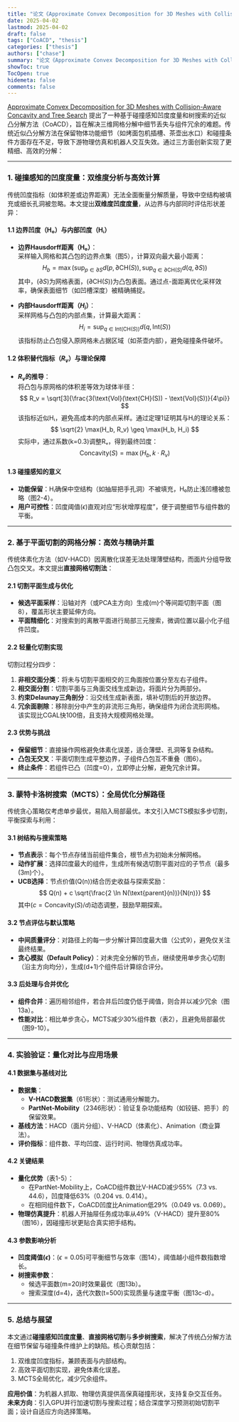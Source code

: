 ```yaml
---
title: "论文《Approximate Convex Decomposition for 3D Meshes with Collision-Aware Concavity and Tree Search》整理"
date: 2025-04-02
lastmod: 2025-04-02
draft: false
tags: ["CoACD", "thesis"]
categories: ["thesis"]
authors: ["chase"]
summary: "论文《Approximate Convex Decomposition for 3D Meshes with Collision-Aware Concavity and Tree Search》整理"
showToc: true
TocOpen: true
hidemeta: false
comments: false
---
```


[Approximate Convex Decomposition for 3D Meshes with Collision-Aware Concavity and Tree Search](https://arxiv.org/pdf/2205.02961) 提出了一种基于碰撞感知凹度度量和树搜索的近似凸分解方法（CoACD），旨在解决三维网格分解中细节丢失与组件冗余的难题。传统近似凸分解方法在保留物体功能细节（如烤面包机插槽、茶壶出水口）和碰撞条件方面存在不足，导致下游物理仿真和机器人交互失效。通过三方面创新实现了更精细、高效的分解：

---

### **1. 碰撞感知的凹度度量：双维度分析与高效计算**
传统凹度指标（如体积差或边界距离）无法全面衡量分解质量，导致中空结构被填充或细长孔洞被忽略。本文提出**双维度凹度度量**，从边界与内部同时评估形状差异：

#### **1.1 边界凹度（H₀）与内部凹度（Hᵢ）**
- **边界Hausdorff距离（H₀）**：  
  采样输入网格和其凸包的边界点集（图5），计算双向最大最小距离：  
  $$H_b = \max\left( \sup_{p \in \partial S} d(p, \partial \text{CH}(S)), \sup_{q \in \partial \text{CH}(S)} d(q, \partial S) \right)$$
  其中，($\partial S$)为网格表面，($\partial \text{CH}(S)$)为凸包表面。通过点-面距离优化采样效率，确保表面细节（如凹槽深度）被精确捕捉。

- **内部Hausdorff距离（$H_i$）**：  
  采样网格与凸包的内部点集，计算最大距离：  
  $$
  H_i = \sup_{q \in \text{Int}(\text{CH}(S))} d(q, \text{Int}(S))
  $$
  该指标防止凸包侵入原网格未占据区域（如茶壶内部），避免碰撞条件破坏。

#### **1.2 体积替代指标（$R_v$）与理论保障**
- **$R_v$的推导**：  
  将凸包与原网格的体积差等效为球体半径：  
  $$
  R_v = \sqrt[3]{\frac{3(\text{Vol}(\text{CH}(S)) - \text{Vol}(S))}{4\pi}}
  $$
  该指标近似Hᵢ，避免高成本的内部点采样。通过定理1证明其与Hᵢ的理论关系：  
  $$
  \sqrt{2} \max(H_b, R_v) \geq \max(H_b, H_i)
  $$
  实际中，通过系数\(k=0.3\)调整Rᵥ，得到最终凹度：  
  $$
  \text{Concavity}(S) = \max(H_b, k \cdot R_v)
  $$

#### **1.3 碰撞感知的意义**
- **功能保留**：Hᵢ确保中空结构（如抽屉把手孔洞）不被填充，H₀防止浅凹槽被忽略（图2-4）。  
- **用户可控性**：凹度阈值($\epsilon$)直观对应“形状增厚程度”，便于调整细节与组件数的平衡。

---

### **2. 基于平面切割的网格分解：高效与精确并重**
传统体素化方法（如V-HACD）因离散化误差无法处理薄壁结构，而面片分组导致凸包交叉。本文提出**直接网格切割法**：

#### **2.1 切割平面生成与优化**
- **候选平面采样**：沿轴对齐（或PCA主方向）生成\(m\)个等间距切割平面（图8），覆盖形状主要延伸方向。  
- **平面精细化**：对搜索到的离散平面进行局部三元搜索，微调位置以最小化子组件凹度。

#### **2.2 轻量化切割实现**
切割过程分四步：  
1. **非相交面分类**：将未与切割平面相交的三角面按位置分至左右子组件。  
2. **相交面分割**：切割平面与三角面交线生成新边，将面片分为两部分。  
3. **约束Delaunay三角剖分**：沿交线生成新表面，填补切割后的开放边界。  
4. **冗余面剔除**：移除剖分中产生的非流形三角形，确保组件为闭合流形网格。  
该实现比CGAL快100倍，且支持大规模网格处理。

#### **2.3 优势与挑战**
- **保留细节**：直接操作网格避免体素化误差，适合薄壁、孔洞等复杂结构。  
- **凸包无交叉**：平面切割生成平整边界，子组件凸包互不重叠（图6）。  
- **终止条件**：若组件已凸（凹度=0），立即停止分解，避免冗余计算。

---

### **3. 蒙特卡洛树搜索（MCTS）：全局优化分解路径**
传统贪心策略仅考虑单步最优，易陷入局部最优。本文引入MCTS模拟多步切割，平衡探索与利用：

#### **3.1 树结构与搜索策略**
- **节点表示**：每个节点存储当前组件集合，根节点为初始未分解网格。  
- **动作扩展**：选择凹度最大的组件，生成所有候选切割平面对应的子节点（最多\(3m\)个）。  
- **UCB选择**：节点价值\(Q(n)\)结合历史收益与探索奖励：  
  $$
  Q(n) + c \sqrt{\frac{2 \ln N(\text{parent}(n))}{N(n)}}
  $$
  其中$(c = \text{Concavity}(S)/d)$动态调整，鼓励早期探索。

#### **3.2 节点评估与默认策略**
- **中间质量评分**：对路径上的每一步分解计算凹度最大值（公式9），避免仅关注最终结果。  
- **贪心模拟（Default Policy）**：对未完全分解的节点，继续使用单步贪心切割（沿主方向均分），生成\(d+1\)个组件后计算综合评分。

#### **3.3 后处理与合并优化**
- **组件合并**：遍历相邻组件，若合并后凹度仍低于阈值，则合并以减少冗余（图13a）。  
- **性能对比**：相比单步贪心，MCTS减少30%组件数（表2），且避免局部最优（图9-10）。

---

### **4. 实验验证：量化对比与应用场景**
#### **4.1 数据集与基线对比**
- **数据集**：  
  - **V-HACD数据集**（61形状）：测试通用分解能力。  
  - **PartNet-Mobility**（2346形状）：验证复杂功能结构（如铰链、把手）的保留效果。  
- **基线方法**：HACD（面片分组）、V-HACD（体素化）、Animation（商业算法）。  
- **评价指标**：组件数、平均凹度、运行时间、物理仿真成功率。

#### **4.2 关键结果**
- **量化优势**（表1-5）：  
  - 在PartNet-Mobility上，CoACD组件数比V-HACD减少55%（7.3 vs. 44.6），凹度降低63%（0.204 vs. 0.414）。  
  - 在相同组件数下，CoACD凹度比Animation低29%（0.049 vs. 0.069）。  
- **物理仿真提升**：机器人开抽屉任务成功率从49%（V-HACD）提升至80%（图16），因碰撞形状更贴合真实把手结构。

#### **4.3 参数影响分析**
- **凹度阈值$(\epsilon)$**：$(\epsilon=0.05)$可平衡细节与效率（图14），阈值越小组件数指数增长。  
- **树搜索参数**：  
  - 候选平面数\(m=20\)时效果最优（图13b）。  
  - 搜索深度\(d=4\)，迭代次数\(t=500\)实现质量与速度平衡（图13c-d）。

---

### **5. 总结与展望**
本文通过**碰撞感知凹度度量**、**直接网格切割**与**多步树搜索**，解决了传统凸分解方法在细节保留与碰撞条件维护上的缺陷。核心贡献包括：  
1. 双维度凹度指标，兼顾表面与内部结构。  
2. 高效平面切割实现，避免体素化误差。  
3. MCTS全局优化，减少冗余组件。  

**应用价值**：为机器人抓取、物理仿真提供高保真碰撞形状，支持复杂交互任务。  
**未来方向**：引入GPU并行加速切割与搜索过程；结合深度学习预测初始切割平面；设计自适应方向选择策略。